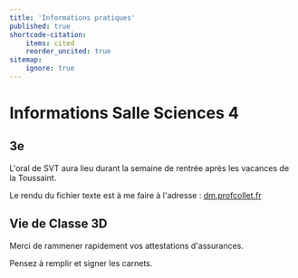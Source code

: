 ```yaml
---
title: 'Informations pratiques'
published: true
shortcode-citation:
    items: cited
    reorder_uncited: true
sitemap:
    ignore: true
---
```


# Informations Salle Sciences 4

## 3e

L'oral de SVT aura lieu durant la semaine de rentrée après les vacances de la Toussaint. 

Le rendu du fichier texte est à me faire à l'adresse : [dm.profcollet.fr]()

## Vie de Classe 3D

Merci de rammener rapidement vos attestations d'assurances. 

Pensez à remplir et signer les carnets. 
